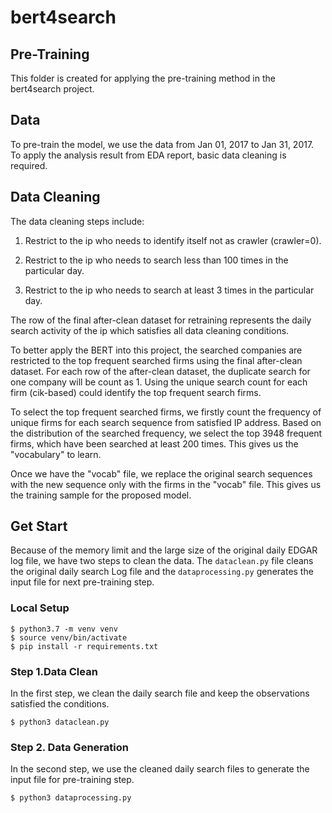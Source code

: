 # bert4search

##  Pre-Training

This folder is created for applying the pre-training method in the bert4search project.

## Data

To pre-train the model, we use the data from Jan 01, 2017 to Jan 31, 2017. To apply the analysis result from EDA report, basic data cleaning is required.  

## Data Cleaning

The data cleaning steps include:  

1. Restrict to the ip who needs to identify itself not as crawler (crawler=0).  

2. Restrict to the ip who needs to search less than 100 times in the particular day.  

3. Restrict to the ip who needs to search at least 3 times in the particular day.

The row of the final after-clean dataset for retraining represents the daily search activity of the ip which satisfies all data cleaning conditions.

To better apply the BERT into this project, the searched companies are restricted to the top frequent searched firms using the final after-clean dataset. For each row of the after-clean dataset, the duplicate search for one company will be count as 1. Using the unique search count for each firm (cik-based) could identify the top frequent search firms.

To select the top frequent searched firms, we firstly count the frequency of unique firms for each search sequence from satisfied IP address. Based on the distribution of the searched frequency, we select the top 3948 frequent firms, which have been searched at least 200 times.  This gives us the "vocabulary" to learn.  

Once we have the "vocab" file, we replace the original search sequences with the new sequence only with the firms in the "vocab" file.  This gives us the training sample for the proposed model.  

## Get Start

Because of the memory limit and the large size of the original daily EDGAR log file, we have two steps to clean the data. The ```dataclean.py``` file cleans the original daily search Log file and the ```dataprocessing.py``` generates the input file for next pre-training step. 

### Local Setup
```shell
$ python3.7 -m venv venv
$ source venv/bin/activate
$ pip install -r requirements.txt
```

### Step 1.Data Clean

In the first step, we clean the daily search file and keep the observations satisfied the conditions.  
```shell
$ python3 dataclean.py
```

### Step 2. Data Generation
In the second step, we use the cleaned daily search files to generate the input file for pre-training step.
```shell
$ python3 dataprocessing.py
```

